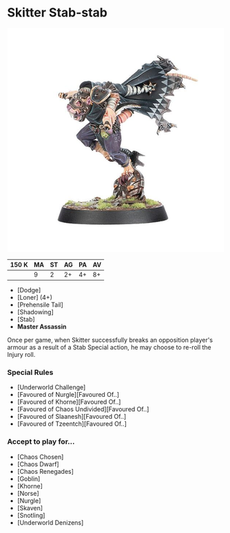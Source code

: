 # Skitter Stab-stab

![](../media/starplayers/SkitterStabStab1.jpg)

| 150 K  | MA | ST | AG | PA | AV |
| --- | --- | --- | --- | --- | --- |
| | 9 | 2 | 2+ | 4+ | 8+ |

* [Dodge]
* [Loner] (4+)
* [Prehensile Tail]
* [Shadowing]
* [Stab]
* **Master Assassin**

Once per game, when Skitter successfully breaks an opposition player's armour as a result of a Stab Special action, he may choose to re-roll the Injury roll.

### Special Rules
* [Underworld Challenge]
* [Favoured of Nurgle][Favoured Of..]
* [Favoured of Khorne][Favoured Of..]
* [Favoured of Chaos Undivided][Favoured Of..]
* [Favoured of Slaanesh][Favoured Of..]
* [Favoured of Tzeentch][Favoured Of..]

### Accept to play for...
* [Chaos Chosen]
* [Chaos Dwarf]
* [Chaos Renegades]
* [Goblin]
* [Khorne]
* [Norse]
* [Nurgle]
* [Skaven]
* [Snotling]
* [Underworld Denizens]
